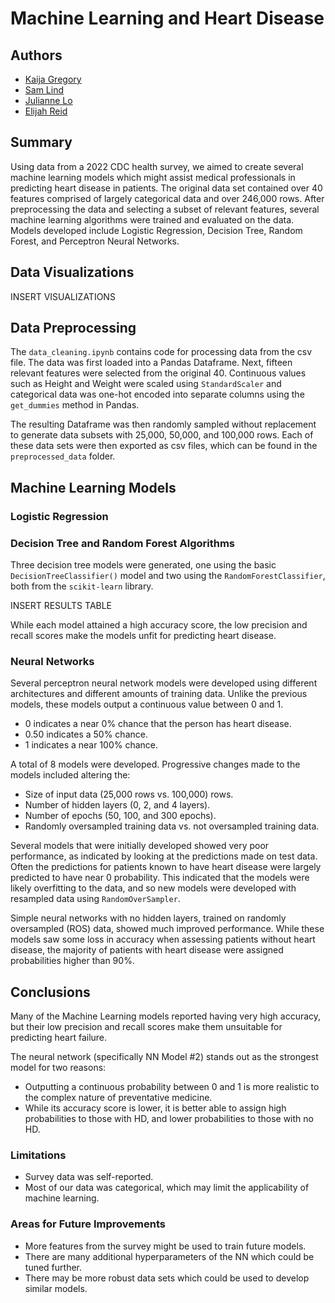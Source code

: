 # Machine Learning and Heart Disease

## Authors
- [Kaija Gregory](https://github.com/kaijaygregory)
- [Sam Lind](https://github.com/SamLind11)
- [Julianne Lo](https://github.com/julo123456)
- [Elijah Reid](https://github.com/EliReid222)
## Summary
Using data from a 2022 CDC health survey, we aimed to create several machine learning models which might assist medical professionals in predicting heart disease in patients.  The original data set contained over 40 features comprised of largely categorical data and over 246,000 rows.  After preprocessing the data and selecting a subset of relevant features, several machine learning algorithms were trained and evaluated on the data.  Models developed include Logistic Regression, Decision Tree, Random Forest, and Perceptron Neural Networks.

## Data Visualizations
INSERT VISUALIZATIONS

## Data Preprocessing
The `data_cleaning.ipynb` contains code for processing data from the csv file.  The data was first loaded into a Pandas Dataframe.  Next, fifteen relevant features were selected from the original 40.  Continuous values such as Height and Weight were scaled using `StandardScaler` and categorical data was one-hot encoded into separate columns using the `get_dummies` method in Pandas.  

The resulting Dataframe was then randomly sampled without replacement to generate data subsets with 25,000, 50,000, and 100,000 rows.  Each of these data sets were then exported as csv files, which can be found in the `preprocessed_data` folder.

## Machine Learning Models

### Logistic Regression

### Decision Tree and Random Forest Algorithms

Three decision tree models were generated, one using the basic `DecisionTreeClassifier()` model and two using the `RandomForestClassifier`, both from the `scikit-learn` library.  

INSERT RESULTS TABLE

While each model attained a high accuracy score, the low precision and recall scores make the models unfit for predicting heart disease.

### Neural Networks

Several perceptron neural network models were developed using different architectures and different amounts of training data.
Unlike the previous models, these models output a continuous value between 0 and 1.
- 0 indicates a near 0% chance that the person has heart disease.
- 0.50 indicates a 50% chance.
- 1 indicates a near 100% chance.
  
A total of 8 models were developed.  Progressive changes made to the models included altering the: 
- Size of input data (25,000 rows vs. 100,000) rows.
- Number of hidden layers (0, 2, and 4 layers).
- Number of epochs (50, 100, and 300 epochs).
- Randomly oversampled training data vs. not oversampled training data.

Several models that were initially developed showed very poor performance, as indicated by looking at the predictions made on test data.  Often the predictions for patients known to have heart disease were largely predicted to have near 0 probability.  This indicated that the models were likely overfitting to the data, and so new models were developed with resampled data using `RandomOverSampler`.  

Simple neural networks with no hidden layers, trained on randomly oversampled (ROS) data, showed much improved performance.  While these models saw some loss in accuracy when assessing patients without heart disease, the majority of patients with heart disease were assigned probabilities higher than 90%. 

## Conclusions

Many of the Machine Learning models reported having very high accuracy, but their low precision and recall scores make them unsuitable for predicting heart failure.

The neural network (specifically NN Model #2) stands out as the strongest model for two reasons: 
- Outputting a continuous probability between 0 and 1 is more realistic to the complex nature of preventative medicine.
- While its accuracy score is lower, it is better able to assign high probabilities to those with HD, and lower probabilities to those with no HD.

### Limitations
- Survey data was self-reported.
- Most of our data was categorical, which may limit the applicability of machine learning.

### Areas for Future Improvements
- More features from the survey might be used to train future models.
- There are many additional hyperparameters of the NN which could be tuned further.
- There may be more robust data sets which could be used to develop similar models.

